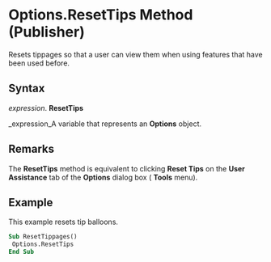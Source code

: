 
# Options.ResetTips Method (Publisher)

Resets tippages so that a user can view them when using features that have been used before.


## Syntax

 _expression_. **ResetTips**

 _expression_A variable that represents an  **Options** object.


## Remarks

The  **ResetTips** method is equivalent to clicking **Reset Tips** on the **User Assistance** tab of the **Options** dialog box ( **Tools** menu).


## Example

This example resets tip balloons.


```vb
Sub ResetTippages() 
 Options.ResetTips 
End Sub
```


